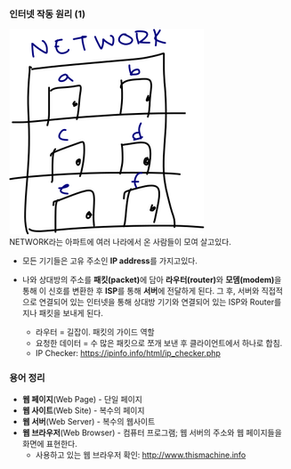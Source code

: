 ### 인터넷 작동 원리 (1)


![connections](../../img/2019/08/0.png) <br>
NETWORK라는 아파트에 여러 나라에서 온 사람들이 모여 살고있다. <br>

- 모든 기기들은 고유 주소인 **IP address**를 가지고있다. 

- 나와 상대방의 주소를 <b>패킷(packet)</b>에 담아 <b>라우터(router)</b>와 <b>모뎀(modem)</b>을 통해 이 신호를 변환한 후 <b>ISP</b>를 통해 <b>서버</b>에 전달하게 된다. 그 후, 서버와 직접적으로 연결되어 있는 인터넷을 통해 상대방 기기와 연결되어 있는 ISP와 Router를 지나 패킷을 보내게 된다. 
  * 라우터 = 길잡이. 패킷의 가이드 역할
  * 요청한 데이터 = 수 많은 패킷으로 쪼개 보낸 후 클라이언트에서 하나로 합침.
  * IP Checker: https://ipinfo.info/html/ip_checker.php

### 용어 정리
- <b>웹 페이지</b>(Web Page) - 단일 페이지
- <b>웹 사이트</b>(Web Site) - 복수의 페이지
- <b>웹 서버</b>(Web Server) - 복수의 웹사이트
- <b>웹 브라우저</b>(Web Browser) - 컴퓨터 프로그램; 웹 서버의 주소와 웹 페이지들을 화면에 표현한다.
  * 사용하고 있는 웹 브라우저 확인: http://www.thismachine.info
